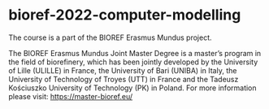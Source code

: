 # bioref-2022-computer-modelling
The course is a part of the BIOREF Erasmus Mundus project.


The BIOREF Erasmus Mundus Joint Master Degree is a master’s program in the field of biorefinery, which has been jointly developed by the University of Lille (ULILLE) in France, the University of Bari (UNIBA) in Italy, the University of Technology of Troyes (UTT) in France and the Tadeusz Kościuszko University of Technology (PK) in Poland. For more information please visit: https://master-bioref.eu/
